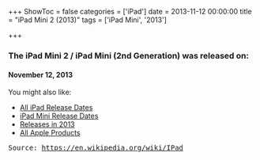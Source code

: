 +++
ShowToc = false
categories = ['iPad']
date = 2013-11-12 00:00:00
title = "iPad Mini 2 (2013)"
tags = ['iPad Mini', '2013']

+++

### The iPad Mini 2 / iPad Mini (2nd Generation) was released on: 
#### November 12, 2013


<!--more-->


    
You might also like:

- [All iPad Release Dates](https://AppleReleaseDate.com/categories/ipad/)
- [iPad Mini Release Dates](https://AppleReleaseDate.com/tags/ipad-mini/)
- [Releases in 2013](https://AppleReleaseDate.com/tags/2013/)
- [All Apple Products](https://AppleReleaseDate.com/categories/)



<kbd> Source: https://en.wikipedia.org/wiki/IPad</kbd>

